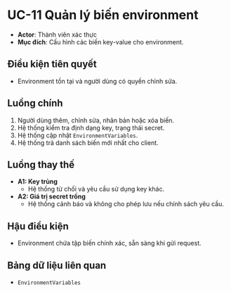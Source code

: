 # UC-11 Quản lý biến environment

- **Actor**: Thành viên xác thực
- **Mục đích**: Cấu hình các biến key-value cho environment.

## Điều kiện tiên quyết
- Environment tồn tại và người dùng có quyền chỉnh sửa.

## Luồng chính
1. Người dùng thêm, chỉnh sửa, nhân bản hoặc xóa biến.
2. Hệ thống kiểm tra định dạng key, trạng thái secret.
3. Hệ thống cập nhật `EnvironmentVariables`.
4. Hệ thống trả danh sách biến mới nhất cho client.

## Luồng thay thế
- **A1: Key trùng**
  - Hệ thống từ chối và yêu cầu sử dụng key khác.
- **A2: Giá trị secret trống**
  - Hệ thống cảnh báo và không cho phép lưu nếu chính sách yêu cầu.

## Hậu điều kiện
- Environment chứa tập biến chính xác, sẵn sàng khi gửi request.

## Bảng dữ liệu liên quan
- `EnvironmentVariables`
